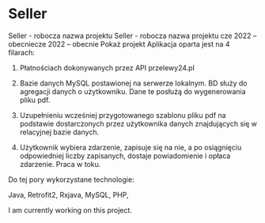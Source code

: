 # Seller


Seller - robocza nazwa projektu Seller - robocza nazwa projektu
cze 2022 – obecniecze 2022 – obecnie
Pokaż projekt
Aplikacja oparta jest na 4 filarach:
1. Płatnościach dokonywanych przez API przelewy24.pl

2. Bazie danych MySQL postawionej na serwerze lokalnym. BD służy do agregacji danych o użytkowniku. Dane te posłużą do wygenerowania pliku pdf.

3. Uzupełnieniu wcześniej przygotowanego szablonu pliku pdf na podstawie dostarczonych przez użytkownika danych znajdujących się w relacyjnej bazie danych.

4. Użytkownik wybiera zdarzenie, zapisuje się na nie, a po osiągnięciu odpowiedniej liczby zapisanych, dostaje powiadomienie i opłaca zdarzenie.
Praca w toku.

Do tej pory wykorzystane technologie:

Java, Retrofit2, Rxjava, MySQL, PHP,

I am currently working on this project.
